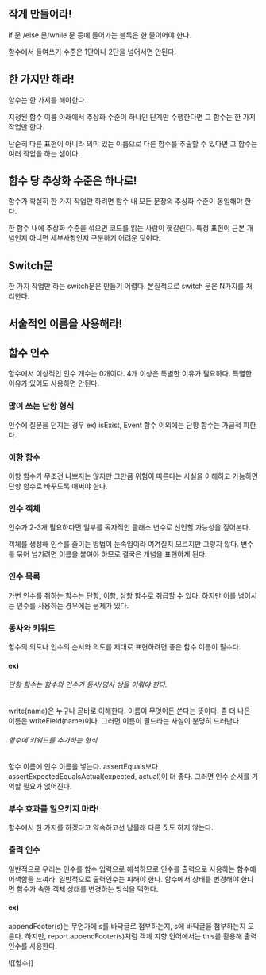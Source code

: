## 작게 만들어라!
if 문 /else 문/while 문 등에 들어가는 블록은 한 줄이어야 한다.

함수에서 들여쓰기 수준은 1단이나 2단을 넘어서면 안된다.

## 한 가지만 해라!
함수는 한 가지를 해야한다.

지정된 함수 이름 아래에서 추상화 수준이 하나인 단계만 수행한다면 그 함수는 한 가지 작업만 한다.

단순히 다른 표현이 아니라 의미 있는 이름으로 다른 함수를 추출할 수 있다면 그 함수는 여러 작업을 하는 셈이다.

## 함수 당 추상화 수준은 하나로!
함수가 확실히 한 가지 작업만 하려면 함수 내 모든 문장의 추상화 수준이 동일해야 한다.

한 함수 내에 추상화 수준을 섞으면 코드를 읽는 사람이 헷갈린다.
특정 표현이 근본 개념인지 아니면 세부사항인지 구분하기 어려운 탓이다.

## Switch문
한 가지 작업만 하는  switch문은 만들기 어렵다. 본질적으로 switch 문은 N가지를 처리한다.
## 서술적인 이름을 사용해라!

## 함수 인수
함수에서 이상적인 인수 개수는 0개이다.
4개 이상은 특별한 이유가 필요하다. 특별한 이유가 있어도 사용하면 안된다.

### 많이 쓰는 단항 형식
인수에 질문을 던지는 경우 
ex) isExist, Event 함수
이외에는 단항 함수는 가급적 피한다.

### 이항 함수
이항 함수가 무조건 나쁘지는 않지만 그만큼 위험이 따른다는 사실을 이해하고 가능하면 단항 함수로 바꾸도록 애써야 한다.
### 인수 객체
인수가 2-3개 필요하다면 일부를 독자적인 클래스 변수로 선언할 가능성을 짚어본다.

객체를 생성해 인수를 줄이는 방법이 눈속임이라 여겨질지 모르지만 그렇지 않다. 
변수를 묶어 넘기려면 이름을 붙여야 하므로 결국은 개념을 표현하게 된다.
### 인수 목록
가변 인수를 취하는 함수는 단항, 이항, 삼항 함수로 취급할 수 있다. 하지만 이를 넘어서는 인수를 사용하는 경우에는 문제가 있다.
### 동사와 키워드
함수의 의도나 인수의 순서와 의도를 제대로 표현하려면 좋은 함수 이름이 필수다.
#### ex)
###### 단항 함수는 함수와 인수가 동사/명사 쌍을 이뤄야 한다.
write(name)은 누구나 곧바로 이해한다. 이름이 무엇이든 쓴다는 뜻이다.
좀 더 나은 이름은 writeField(name)이다. 그러면 이름이 필드라는 사실이 분명히 드러난다.
###### 함수에 키워드를 추가하는 형식
함수 이름에 인수 이름을 넣는다.
assertEquals보다 assertExpectedEqualsActual(expected, actual)이 더 좋다.
그러면 인수 순서를 기억할 필요가 없어진다.
### 부수 효과를 일으키지 마라!
함수에서 한 가지를 하겠다고 약속하고선 남몰래 다른 짓도 하지 않는다.
### 출력 인수
일반적으로 우리는 인수를 함수 입력으로 해석하므로 인수를 출력으로 사용하는 함수에 어색함을 느껴라.
일반적으로 출력인수는 피해야 한다. 함수에서 상태를 변경해야 한다면 함수가 속한 객체 상태를 변경하는 방식을 택한다.
#### ex)
appendFooter(s)는 무언가에 s를 바닥글로 첨부하는지, s에 바닥글을 첨부하는지 모른다.
하지만, report.appendFooter(s)처럼 객체 지향 언어에서는 this를 활용해 출력 인수를 사용한다.



![[함수]]